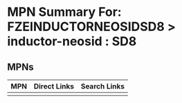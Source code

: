 



# MPN Summary For: FZEINDUCTORNEOSIDSD8 > inductor-neosid : SD8

## MPNs
  

|MPN|Direct Links|Search Links|
| :--- | :--- | :--- |
||||
